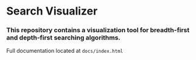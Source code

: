 # Search Visualizer
### This repository contains a visualization tool for breadth-first and depth-first searching algorithms.
Full documentation located at `docs/index.html`
